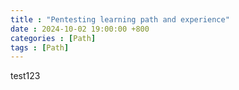 ```yaml
---
title : "Pentesting learning path and experience"
date : 2024-10-02 19:00:00 +800
categories : [Path]
tags : [Path]
---
```


test123
